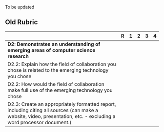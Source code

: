 To be updated

Old Rubric
--------------------------
| | R | 1 | 2 | 3 | 4 |
| --- | --- | --- | --- | --- | --- |
| **D2: Demonstrates an understanding of emerging areas of computer science research** | | | | | |
| D2.2: Explain how the field of collaboration you chose is related to the emerging technology you chose | | | | | |
| D2.2: How would the field of collaboration make full use of the emerging technology you chose | | | | | |
| D2.3: Create an appropriately formatted report, including citing all sources (can make a website, video, presentation, etc. - excluding a word processor document.) | | | | | |